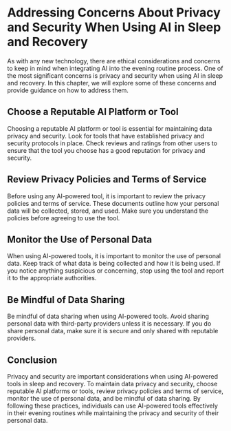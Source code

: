 Addressing Concerns About Privacy and Security When Using AI in Sleep and Recovery
===================================================================================================================================================================================

As with any new technology, there are ethical considerations and concerns to keep in mind when integrating AI into the evening routine process. One of the most significant concerns is privacy and security when using AI in sleep and recovery. In this chapter, we will explore some of these concerns and provide guidance on how to address them.

Choose a Reputable AI Platform or Tool
--------------------------------------

Choosing a reputable AI platform or tool is essential for maintaining data privacy and security. Look for tools that have established privacy and security protocols in place. Check reviews and ratings from other users to ensure that the tool you choose has a good reputation for privacy and security.

Review Privacy Policies and Terms of Service
--------------------------------------------

Before using any AI-powered tool, it is important to review the privacy policies and terms of service. These documents outline how your personal data will be collected, stored, and used. Make sure you understand the policies before agreeing to use the tool.

Monitor the Use of Personal Data
--------------------------------

When using AI-powered tools, it is important to monitor the use of personal data. Keep track of what data is being collected and how it is being used. If you notice anything suspicious or concerning, stop using the tool and report it to the appropriate authorities.

Be Mindful of Data Sharing
--------------------------

Be mindful of data sharing when using AI-powered tools. Avoid sharing personal data with third-party providers unless it is necessary. If you do share personal data, make sure it is secure and only shared with reputable providers.

Conclusion
----------

Privacy and security are important considerations when using AI-powered tools in sleep and recovery. To maintain data privacy and security, choose reputable AI platforms or tools, review privacy policies and terms of service, monitor the use of personal data, and be mindful of data sharing. By following these practices, individuals can use AI-powered tools effectively in their evening routines while maintaining the privacy and security of their personal data.
